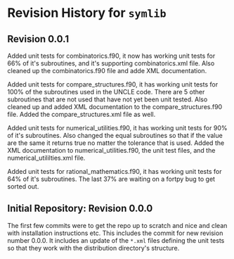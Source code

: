 # Revision History for `symlib`

## Revision 0.0.1

Added unit tests for combinatorics.f90, it now has working unit tests for 66% of it's subroutines, and it's supporting combinatorics.xml file. Also cleaned up the combinatorics.f90 file and adde XML documentation.

Added unit tests for compare_structures.f90, it has working unit tests for 100% of the subroutines used in the UNCLE code. There are 5 other subroutines that are not used that have not yet been unit tested. Also cleaned up and added XML documentation to the compare_structures.f90 file. Added the compare_structures.xml file as well.

Added unit tests for numerical_utilities.f90, it has working unit tests for 90% of it's subroutines. Also changed the equal subroutines so that if the value are the same it returns true no matter the tolerance that is used. Added the XML documentation to numerical_utilities.f90, the unit test files, and the numerical_utililties.xml file.

Added unit tests for rational_mathematics.f90, it has working unit tests for 64% of it's subroutines. The last 37% are waiting on a fortpy bug to get sorted out.

## Initial Repository: Revision 0.0.0

The first few commits were to get the repo up to scratch and nice and clean with installation instructions etc. This includes the commit for new revision number 0.0.0. It includes an update of the `*.xml` files defining the unit tests so that they work with the distribution directory's structure.